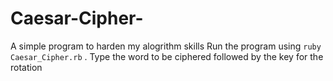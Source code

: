 # Caesar-Cipher-

A simple program to harden my alogrithm skills
Run the program using `ruby Caesar_Cipher.rb` . Type the word to be ciphered followed by the key for the rotation
